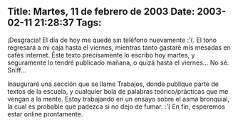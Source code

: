 Title: Martes, 11 de febrero de 2003
Date: 2003-02-11 21:28:37
Tags: 
---
<p>¡Desgracia! El día de hoy me quedé sin teléfono nuevamente :&#8217;(. El tono regresará a mi caja hasta el viernes, mientras tanto gastaré mis mesadas en cafés internet. Éste texto precisamente lo escribo hoy martes, y seguramente lo tendré publicado mañana, o quizá hasta el viernes&#8230; No sé. Sniff&#8230;</p>

<p>Inauguraré una sección que se llame Trabajos, donde publique parte de textos de la escuela, y cualquier bola de palabras teórico/prácticas que me vengan a la mente. Estoy trabajando en un ensayo sobre el asma bronquial, la cual es probable que padezca si no dejo de fumar. :&#8217;( En fin, esperemos estar online prontamente.</p>
